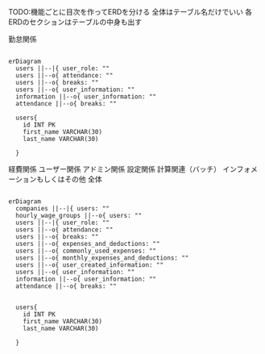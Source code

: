 <style>
  svg {
    width: 1000%;
  }
</style>

TODO:機能ごとに目次を作ってERDを分ける
全体はテーブル名だけでいい
各ERDのセクションはテーブルの中身も出す

勤怠関係
```mermaid

erDiagram
  users ||--|{ user_role: ""
  users ||--o{ attendance: ""
  users ||--o{ breaks: ""
  users ||--o{ user_information: ""
  information ||--o{ user_information: ""
  attendance ||--o{ breaks: ""

  users{
    id INT PK
    first_name VARCHAR(30) 
    last_name VARCHAR(30) 

  }

```
経費関係
ユーザー関係
アドミン関係
設定関係
計算関連（バッチ）
インフォメーションもしくはその他
全体

```mermaid

erDiagram
  companies ||--|{ users: ""
  hourly_wage_groups ||--o{ users: ""
  users ||--|{ user_role: ""
  users ||--o{ attendance: ""
  users ||--o{ breaks: ""
  users ||--o{ expenses_and_deductions: ""
  users ||--o{ commonly_used_expenses: ""
  users ||--o{ monthly_expenses_and_deductions: ""
  users ||--o{ user_created_information: ""
  users ||--o{ user_information: ""
  information ||--o{ user_information: ""
  attendance ||--o{ breaks: ""


  users{
    id INT PK
    first_name VARCHAR(30) 
    last_name VARCHAR(30) 

  }

```